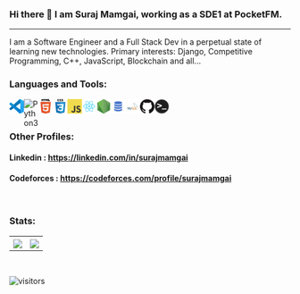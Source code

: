 

<!--
**surajmamgai/surajmamgai** is a ✨ _special_ ✨ repository because its `README.md` (this file) appears on your GitHub profile.

Here are some ideas to get you started:

- 🔭 I’m currently working on ...
- 🌱 I’m currently learning ...
- 👯 I’m looking to collaborate on ...
- 🤔 I’m looking for help with ...
- 💬 Ask me about ...
- 📫 How to reach me: ...
- 😄 Pronouns: ...
- ⚡ Fun fact: ...
-->
### Hi there 👋 I am Suraj Mamgai, working as a SDE1 at PocketFM.
---


I am a Software Engineer and a Full Stack Dev in a perpetual state of learning new technologies.
Primary interests: Django, Competitive Programming, C++, JavaScript, Blockchain and all...

### Languages and Tools:

<img align="left" alt="Visual Studio Code" width="26px" src="https://raw.githubusercontent.com/github/explore/80688e429a7d4ef2fca1e82350fe8e3517d3494d/topics/visual-studio-code/visual-studio-code.png" />
<img align="left" alt="Python3" width="26px" src="https://hugovk.github.io/python-logos/img/PyCon%20India%202019.png" />
<img align="left" alt="HTML5" width="26px" src="https://raw.githubusercontent.com/github/explore/80688e429a7d4ef2fca1e82350fe8e3517d3494d/topics/html/html.png" />
<img align="left" alt="CSS3" width="26px" src="https://raw.githubusercontent.com/github/explore/80688e429a7d4ef2fca1e82350fe8e3517d3494d/topics/css/css.png" />
<img align="left" alt="JavaScript" width="26px" src="https://raw.githubusercontent.com/github/explore/80688e429a7d4ef2fca1e82350fe8e3517d3494d/topics/javascript/javascript.png" />
<img align="left" alt="React" width="26px" src="https://raw.githubusercontent.com/github/explore/80688e429a7d4ef2fca1e82350fe8e3517d3494d/topics/react/react.png" />
<img align="left" alt="Node.js" width="26px" src="https://raw.githubusercontent.com/github/explore/80688e429a7d4ef2fca1e82350fe8e3517d3494d/topics/nodejs/nodejs.png" />
<img align="left" alt="SQL" width="26px" src="https://raw.githubusercontent.com/github/explore/80688e429a7d4ef2fca1e82350fe8e3517d3494d/topics/sql/sql.png" />
<img align="left" alt="MySQL" width="26px" src="https://raw.githubusercontent.com/github/explore/80688e429a7d4ef2fca1e82350fe8e3517d3494d/topics/mysql/mysql.png" />
<img align="left" alt="GitHub" width="26px" src="https://raw.githubusercontent.com/github/explore/78df643247d429f6cc873026c0622819ad797942/topics/github/github.png" />
<img align="left" alt="Terminal" width="26px" src="https://raw.githubusercontent.com/github/explore/80688e429a7d4ef2fca1e82350fe8e3517d3494d/topics/terminal/terminal.png" />
<br />
<br />

### Other Profiles:
#### Linkedin : https://linkedin.com/in/surajmamgai 
#### Codeforces : https://codeforces.com/profile/surajmamgai

<br />

### Stats:
 <table>
  <tr>
    <th>
      <img src="https://github-readme-stats.vercel.app/api?username=surajmamgai&show_icons=true&theme=radical&count_private=true&border_radius=8&custom_title=My+Github+Stats" align="center" />
    </th>
  <th>
   <img src="https://github-readme-streak-stats.herokuapp.com/?user=surajmamgai&hide_border=true&theme=blueberry" align="center" />
  </th>
     </tr>
</table>

<br>

![visitors](https://visitor-badge.laobi.icu/badge?page_id=surajmamgai.surajmamgai)
